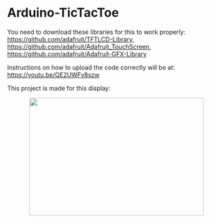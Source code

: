 # Arduino-TicTacToe

You need to download these libraries for this to work properly: https://github.com/adafruit/TFTLCD-Library, https://github.com/adafruit/Adafruit_TouchScreen, https://github.com/adafruit/Adafruit-GFX-Library


Instructions on how to upload the code correctly will be at: https://youtu.be/QE2UWFv8szw

This project is made for this display:
<div style="text-align:center"><img src="https://user-images.githubusercontent.com/65724763/117194851-e1f4d600-ade4-11eb-91d6-5033e6830c19.jpg" width="403" height="272.4" />
